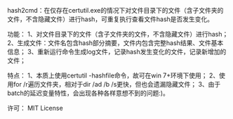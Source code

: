 hash2cmd：在仅存在certutil.exe的情况下对文件目录下的文件（含子文件夹的文件，不含隐藏文件）进行hash，可重复执行查看文件hash是否发生变化。

功能：
    1、对文件目录下的文件（含子文件夹的文件，不含隐藏文件）进行hash；
    2、生成文件：文件名包含hash部分摘要，文件内包含完整hash结果、文件基本信息；
    3、重新运行命令生成log文件，记录hash发生变化的文件，记录新增加的文件；

特点：
    1、本质上使用certutil -hashfile命令，故可在win 7+环境下使用；
    2、使用for /r遍历文件夹，相对于dir /ad /b /s更快，但也会遗漏隐藏文件；
    3、由于batch的延迟变量特性，会出现各种各样意想不到的问题:)。

许可：
   MIT License
      
